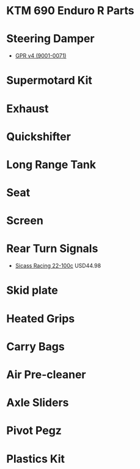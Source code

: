KTM 690 Enduro R Parts
======================

# Steering Damper

* [GPR v4 (9001-0071)](http://www.gprstabilizer.com/shopping_dirtbikes_ktm_690-enduro-r_12-14)

# Supermotard Kit 

# Exhaust

# Quickshifter

# Long Range Tank

# Seat

# Screen

# Rear Turn Signals

* [Sicass Racing 22-100c](http://sicassracing.com/store/turn_signals/led/orange_lens_led_flat_mount_ktm?cPath=105_46_2222) USD44.98

# Skid plate

# Heated Grips

# Carry Bags

# Air Pre-cleaner

# Axle Sliders

# Pivot Pegz

# Plastics Kit

